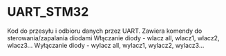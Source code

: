 # UART_STM32
Kod do przesyłu i odbioru danych przez UART. Zawiera komendy do sterowania/zapalania diodami
Włączanie diody - wlacz all, wlacz1, wlacz2, wlacz3...
Wyłączanie diody - wylacz all, wylacz1, wylacz2, wylacz3...
